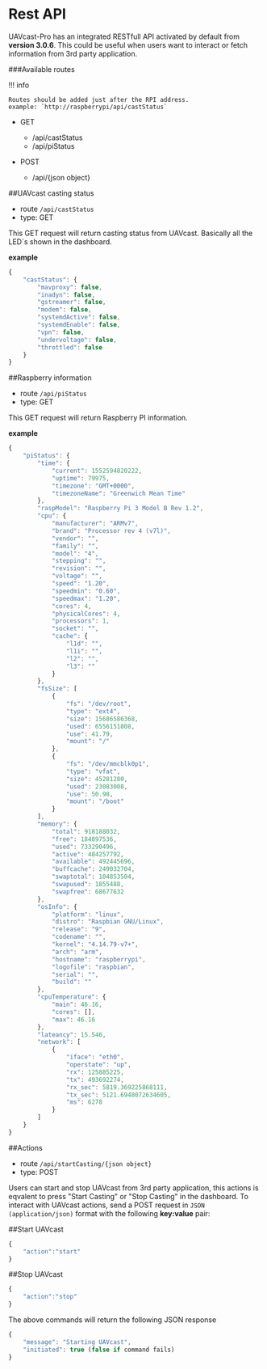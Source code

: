 # Rest API

UAVcast-Pro has an integrated RESTfull API activated by default from **version 3.0.6**. This could be useful when users want to interact or fetch information from 3rd party application.

###Available routes

!!! info

    Routes should be added just after the RPI address.
    example: `http://raspberrypi/api/castStatus`

- GET

  - /api/castStatus
  - /api/piStatus

- POST
  - /api/{json object}

##UAVcast casting status

- route `/api/castStatus`
- type: GET

This GET request will return casting status from UAVcast. Basically all the LED`s shown in the dashboard.

**example**

```js
{
    "castStatus": {
        "mavproxy": false,
        "inadyn": false,
        "gstreamer": false,
        "modem": false,
        "systemdActive": false,
        "systemdEnable": false,
        "vpn": false,
        "undervoltage": false,
        "throttled": false
    }
}
```

##Raspberry information

- route `/api/piStatus`
- type: GET

This GET request will return Raspberry PI information.

**example**

```js
{
    "piStatus": {
        "time": {
            "current": 1552594820222,
            "uptime": 79975,
            "timezone": "GMT+0000",
            "timezoneName": "Greenwich Mean Time"
        },
        "raspModel": "Raspberry Pi 3 Model B Rev 1.2",
        "cpu": {
            "manufacturer": "ARMv7",
            "brand": "Processor rev 4 (v7l)",
            "vendor": "",
            "family": "",
            "model": "4",
            "stepping": "",
            "revision": "",
            "voltage": "",
            "speed": "1.20",
            "speedmin": "0.60",
            "speedmax": "1.20",
            "cores": 4,
            "physicalCores": 4,
            "processors": 1,
            "socket": "",
            "cache": {
                "l1d": "",
                "l1i": "",
                "l2": "",
                "l3": ""
            }
        },
        "fsSize": [
            {
                "fs": "/dev/root",
                "type": "ext4",
                "size": 15686586368,
                "used": 6556151808,
                "use": 41.79,
                "mount": "/"
            },
            {
                "fs": "/dev/mmcblk0p1",
                "type": "vfat",
                "size": 45281280,
                "used": 23083008,
                "use": 50.98,
                "mount": "/boot"
            }
        ],
        "memory": {
            "total": 918188032,
            "free": 184897536,
            "used": 733290496,
            "active": 484257792,
            "available": 492445696,
            "buffcache": 249032704,
            "swaptotal": 104853504,
            "swapused": 1855488,
            "swapfree": 68677632
        },
        "osInfo": {
            "platform": "linux",
            "distro": "Raspbian GNU/Linux",
            "release": "9",
            "codename": "",
            "kernel": "4.14.79-v7+",
            "arch": "arm",
            "hostname": "raspberrypi",
            "logofile": "raspbian",
            "serial": "",
            "build": ""
        },
        "cpuTemperature": {
            "main": 46.16,
            "cores": [],
            "max": 46.16
        },
        "lateancy": 15.546,
        "network": [
            {
                "iface": "eth0",
                "operstate": "up",
                "rx": 125885225,
                "tx": 493692274,
                "rx_sec": 5819.369225868111,
                "tx_sec": 5121.6948072634605,
                "ms": 6278
            }
        ]
    }
}
```

##Actions

- route `/api/startCasting/{json object}`
- type: POST

Users can start and stop UAVcast from 3rd party application, this actions is eqvalent to press "Start Casting" or "Stop Casting" in the dashboard.
To interact with UAVcast actions, send a POST request in `JSON (application/json)` format with the following **key:value** pair:

##Start UAVcast

```js
{
    "action":"start"
}
```

##Stop UAVcast

```js
{
    "action":"stop"
}
```

The above commands will return the following JSON response

```js
{
    "message": "Starting UAVcast",
    "initiated": true (false if command fails)
}
```
